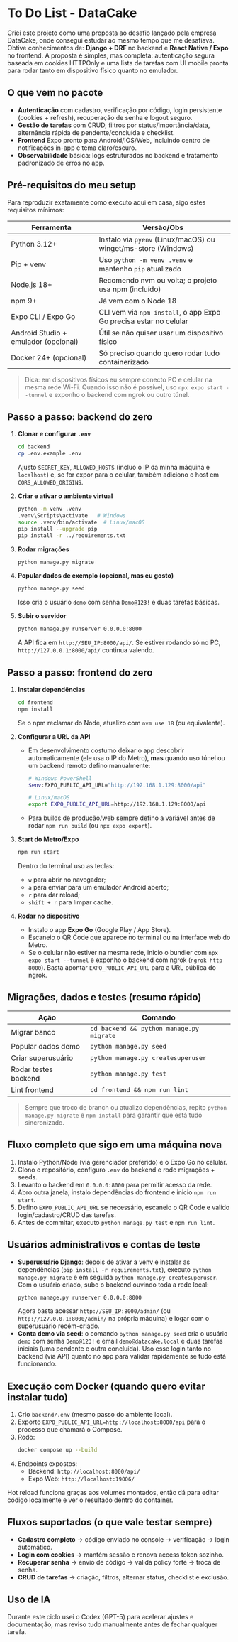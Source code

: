 # To Do List - DataCake

Criei este projeto como uma proposta ao desafio lançado pela empresa DataCake, onde consegui estudar ao mesmo tempo que me desafiava. Obtive conhecimentos de: **Django + DRF** no backend e **React Native / Expo** no frontend. A proposta é simples, mas completa: autenticação segura baseada em cookies HTTPOnly e uma lista de tarefas com UI mobile pronta para rodar tanto em dispositivo físico quanto no emulador.

## O que vem no pacote

- **Autenticação** com cadastro, verificação por código, login persistente (cookies + refresh), recuperação de senha e logout seguro.
- **Gestão de tarefas** com CRUD, filtros por status/importância/data, alternância rápida de pendente/concluída e checklist.
- **Frontend** Expo pronto para Android/iOS/Web, incluindo centro de notificações in-app e tema claro/escuro.
- **Observabilidade** básica: logs estruturados no backend e tratamento padronizado de erros no app.

## Pré-requisitos do meu setup

Para reproduzir exatamente como executo aqui em casa, sigo estes requisitos mínimos:

| Ferramenta                           | Versão/Obs                                                        |
| ------------------------------------ | ----------------------------------------------------------------- |
| Python 3.12+                         | Instalo via `pyenv` (Linux/macOS) ou winget/ms-store (Windows)    |
| Pip + venv                           | Uso `python -m venv .venv` e mantenho `pip` atualizado            |
| Node.js 18+                          | Recomendo nvm ou volta; o projeto usa npm (incluído)              |
| npm 9+                               | Já vem com o Node 18                                              |
| Expo CLI / Expo Go                   | CLI vem via `npm install`, o app Expo Go precisa estar no celular |
| Android Studio + emulador (opcional) | Útil se não quiser usar um dispositivo físico                     |
| Docker 24+ (opcional)                | Só preciso quando quero rodar tudo containerizado                 |

> Dica: em dispositivos físicos eu sempre conecto PC e celular na mesma rede Wi-Fi. Quando isso não é possível, uso `npx expo start --tunnel` e exponho o backend com ngrok ou outro túnel.

## Passo a passo: backend do zero

1. **Clonar e configurar `.env`**

   ```bash
   cd backend
   cp .env.example .env
   ```

   Ajusto `SECRET_KEY`, `ALLOWED_HOSTS` (incluo o IP da minha máquina e `localhost`) e, se for expor para o celular, também adiciono o host em `CORS_ALLOWED_ORIGINS`.

2. **Criar e ativar o ambiente virtual**

   ```bash
   python -m venv .venv
   .venv\Scripts\activate   # Windows
   source .venv/bin/activate  # Linux/macOS
   pip install --upgrade pip
   pip install -r ../requirements.txt
   ```

3. **Rodar migrações**

   ```bash
   python manage.py migrate
   ```

4. **Popular dados de exemplo (opcional, mas eu gosto)**

   ```bash
   python manage.py seed
   ```

   Isso cria o usuário `demo` com senha `Demo@123!` e duas tarefas básicas.

5. **Subir o servidor**
   ```bash
   python manage.py runserver 0.0.0.0:8000
   ```
   A API fica em `http://SEU_IP:8000/api/`. Se estiver rodando só no PC, `http://127.0.0.1:8000/api/` continua valendo.

## Passo a passo: frontend do zero

1. **Instalar dependências**

   ```bash
   cd frontend
   npm install
   ```

   Se o npm reclamar do Node, atualizo com `nvm use 18` (ou equivalente).

2. **Configurar a URL da API**

   - Em desenvolvimento costumo deixar o app descobrir automaticamente (ele usa o IP do Metro), **mas** quando uso túnel ou um backend remoto defino manualmente:

     ```bash
     # Windows PowerShell
     $env:EXPO_PUBLIC_API_URL="http://192.168.1.129:8000/api"

     # Linux/macOS
     export EXPO_PUBLIC_API_URL=http://192.168.1.129:8000/api
     ```

   - Para builds de produção/web sempre defino a variável antes de rodar `npm run build` (ou `npx expo export`).

3. **Start do Metro/Expo**

   ```bash
   npm run start
   ```

   Dentro do terminal uso as teclas:

   - `w` para abrir no navegador;
   - `a` para enviar para um emulador Android aberto;
   - `r` para dar reload;
   - `shift + r` para limpar cache.

4. **Rodar no dispositivo**
   - Instalo o app **Expo Go** (Google Play / App Store).
   - Escaneio o QR Code que aparece no terminal ou na interface web do Metro.
   - Se o celular não estiver na mesma rede, inicio o bundler com `npx expo start --tunnel` e exponho o backend com ngrok (`ngrok http 8000`). Basta apontar `EXPO_PUBLIC_API_URL` para a URL pública do ngrok.

## Migrações, dados e testes (resumo rápido)

| Ação                 | Comando                                  |
| -------------------- | ---------------------------------------- |
| Migrar banco         | `cd backend && python manage.py migrate` |
| Popular dados demo   | `python manage.py seed`                  |
| Criar superusuário   | `python manage.py createsuperuser`       |
| Rodar testes backend | `python manage.py test`                  |
| Lint frontend        | `cd frontend && npm run lint`            |

> Sempre que troco de branch ou atualizo dependências, repito `python manage.py migrate` e `npm install` para garantir que está tudo sincronizado.

## Fluxo completo que sigo em uma máquina nova

1. Instalo Python/Node (via gerenciador preferido) e o Expo Go no celular.
2. Clono o repositório, configuro `.env` do backend e rodo migrações + seeds.
3. Levanto o backend em `0.0.0.0:8000` para permitir acesso da rede.
4. Abro outra janela, instalo dependências do frontend e inicio `npm run start`.
5. Defino `EXPO_PUBLIC_API_URL` se necessário, escaneio o QR Code e valido login/cadastro/CRUD das tarefas.
6. Antes de commitar, executo `python manage.py test` e `npm run lint`.

## Usuários administrativos e contas de teste

- **Superusuário Django**: depois de ativar a venv e instalar as dependências (`pip install -r requirements.txt`), executo `python manage.py migrate` e em seguida `python manage.py createsuperuser`. Com o usuário criado, subo o backend ouvindo toda a rede local:
  ```bash
  python manage.py runserver 0.0.0.0:8000
  ```
  Agora basta acessar `http://SEU_IP:8000/admin/` (ou `http://127.0.0.1:8000/admin/` na própria máquina) e logar com o superusuário recém-criado.
- **Conta demo via seed**: o comando `python manage.py seed` cria o usuário `demo` com senha `Demo@123!` e email `demo@datacake.local` e duas tarefas iniciais (uma pendente e outra concluída). Uso esse login tanto no backend (via API) quanto no app para validar rapidamente se tudo está funcionando.

## Execução com Docker (quando quero evitar instalar tudo)

1. Crio `backend/.env` (mesmo passo do ambiente local).
2. Exporto `EXPO_PUBLIC_API_URL=http://localhost:8000/api` para o processo que chamará o Compose.
3. Rodo:
   ```bash
   docker compose up --build
   ```
4. Endpoints expostos:
   - Backend: `http://localhost:8000/api/`
   - Expo Web: `http://localhost:19006/`

Hot reload funciona graças aos volumes montados, então dá para editar código localmente e ver o resultado dentro do container.

## Fluxos suportados (o que vale testar sempre)

- **Cadastro completo** → código enviado no console → verificação → login automático.
- **Login com cookies** → mantém sessão e renova access token sozinho.
- **Recuperar senha** → envio de código → valida policy forte → troca de senha.
- **CRUD de tarefas** → criação, filtros, alternar status, checklist e exclusão.

## Uso de IA

Durante este ciclo usei o Codex (GPT-5) para acelerar ajustes e documentação, mas reviso tudo manualmente antes de fechar qualquer tarefa.
